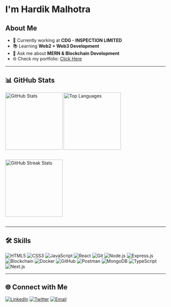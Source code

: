 <h1> I'm Hardik Malhotra </h1>

## About Me
- 💼 Currently working at **CDG - INSPECTION LIMITED**
- 📚 Learning **Web2 + Web3 Development**
- 💬 Ask me about **MERN & Blockchain Development**
- 🌐 Check my portfolio: [Click Here](https://portfolio-woad-gamma-25.vercel.app/)

---

## 📊 GitHub Stats
<div>
  <img align="left" src="https://github-readme-stats.vercel.app/api?username=AnshX-9&show_icons=true&theme=radical&include_all_commits=true&count_private=true&custom_title=Total%20Contributions%20(80)" alt="GitHub Stats" height="180em" /> 
  <img align="left" src="https://github-readme-stats.vercel.app/api/top-langs/?username=AnshX-9&layout=compact&theme=radical&hide=go,python,html&langs_count=6" alt="Top Languages" height="180em" />
</div>

<br clear="left" /><br />

<div>
  <img align="left" src="https://github-readme-streak-stats.herokuapp.com/?user=AnshX-9&theme=radical" alt="GitHub Streak Stats" height="180em" />
</div>

<br clear="left" /><br />

---

## 🛠 Skills

![HTML5](https://img.shields.io/badge/HTML5-ED9526?style=for-the-badge&logo=html5&logoColor=white)
![CSS3](https://img.shields.io/badge/CSS3-1672EC?style=for-the-badge&logo=css3&logoColor=white)
![JavaScript](https://img.shields.io/badge/JavaScript-F0D042?style=for-the-badge&logo=javascript&logoColor=black)
![React](https://img.shields.io/badge/React-20232A?style=for-the-badge&logo=react&logoColor=61DAFB)
![Git](https://img.shields.io/badge/Git-DA100B?style=for-the-badge&logo=git&logoColor=white)
![Node.js](https://img.shields.io/badge/Node.js-43853D?style=for-the-badge&logo=node.js&logoColor=white)
![Express.js](https://img.shields.io/badge/Express.js-404D59?style=for-the-badge&logo=express&logoColor=white)
![Blockchain](https://img.shields.io/badge/Blockchain-3C3C3D?style=for-the-badge&logo=ethereum&logoColor=white)
![Docker](https://img.shields.io/badge/Docker-2496ED?style=for-the-badge&logo=docker&logoColor=white)
![GitHub](https://img.shields.io/badge/GitHub-181717?style=for-the-badge&logo=github&logoColor=white)
![Postman](https://img.shields.io/badge/Postman-FF6C37?style=for-the-badge&logo=postman&logoColor=white)
![MongoDB](https://img.shields.io/badge/MongoDB-47A248?style=for-the-badge&logo=mongodb&logoColor=white)
![TypeScript](https://img.shields.io/badge/TypeScript-3178C6?style=for-the-badge&logo=typescript&logoColor=white)
![Next.js](https://img.shields.io/badge/Next.js-000000?style=for-the-badge&logo=next.js&logoColor=white)

---

## 🌐 Connect with Me

[![LinkedIn](https://img.shields.io/badge/LinkedIn-0077B5?style=for-the-badge&logo=linkedin&logoColor=white)](https://www.linkedin.com/in/hardik-malhotra-2004x8/)
[![Twitter](https://img.shields.io/badge/Twitter-1DA1F2?style=for-the-badge&logo=twitter&logoColor=white)](https://twitter.com/YOUR_TWITTER_PROFILE)
[![Email](https://img.shields.io/badge/Email-D14836?style=for-the-badge&logo=gmail&logoColor=white)](mailto:workhardik12@gmail.com)
